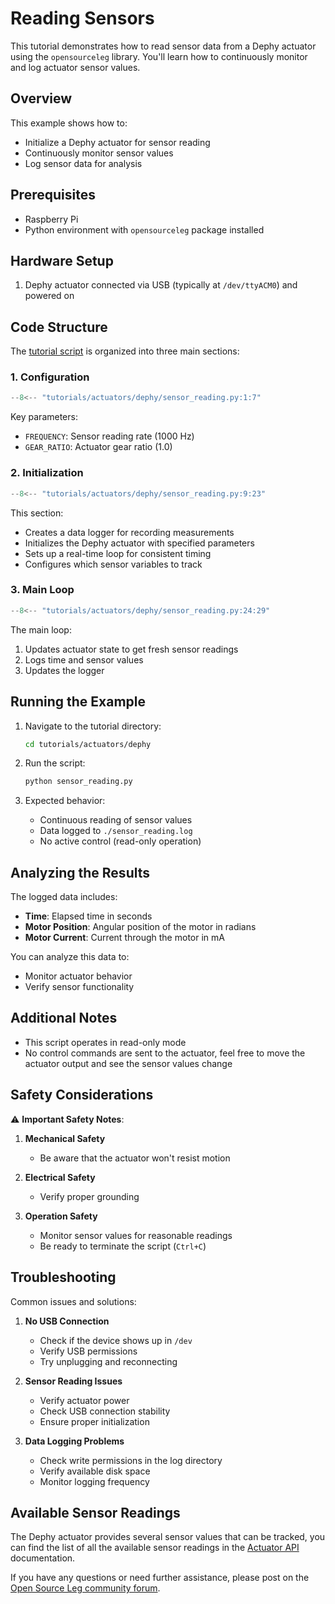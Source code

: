 # Reading Sensors

This tutorial demonstrates how to read sensor data from a Dephy actuator using the `opensourceleg` library. You'll learn how to continuously monitor and log actuator sensor values.

## Overview

This example shows how to:

- Initialize a Dephy actuator for sensor reading
- Continuously monitor sensor values
- Log sensor data for analysis

## Prerequisites

- Raspberry Pi
- Python environment with `opensourceleg` package installed

## Hardware Setup

1. Dephy actuator connected via USB (typically at `/dev/ttyACM0`) and powered on

## Code Structure

The [tutorial script](https://github.com/neurobionics/opensourceleg/blob/main/tutorials/actuators/dephy/sensor_reading.py) is organized into three main sections:

### 1. Configuration

```python
--8<-- "tutorials/actuators/dephy/sensor_reading.py:1:7"
```

Key parameters:

- `FREQUENCY`: Sensor reading rate (1000 Hz)
- `GEAR_RATIO`: Actuator gear ratio (1.0)

### 2. Initialization

```python
--8<-- "tutorials/actuators/dephy/sensor_reading.py:9:23"
```

This section:

- Creates a data logger for recording measurements
- Initializes the Dephy actuator with specified parameters
- Sets up a real-time loop for consistent timing
- Configures which sensor variables to track

### 3. Main Loop

```python
--8<-- "tutorials/actuators/dephy/sensor_reading.py:24:29"
```

The main loop:

1. Updates actuator state to get fresh sensor readings
2. Logs time and sensor values
3. Updates the logger

## Running the Example

1. Navigate to the tutorial directory:

   ```bash
   cd tutorials/actuators/dephy
   ```

2. Run the script:

   ```bash
   python sensor_reading.py
   ```

3. Expected behavior:

   - Continuous reading of sensor values
   - Data logged to `./sensor_reading.log`
   - No active control (read-only operation)

## Analyzing the Results

The logged data includes:

- **Time**: Elapsed time in seconds
- **Motor Position**: Angular position of the motor in radians
- **Motor Current**: Current through the motor in mA

You can analyze this data to:

- Monitor actuator behavior
- Verify sensor functionality

## Additional Notes

- This script operates in read-only mode
- No control commands are sent to the actuator, feel free to move the actuator output and see the sensor values change

## Safety Considerations

⚠️ **Important Safety Notes**:

1. **Mechanical Safety**

   - Be aware that the actuator won't resist motion

2. **Electrical Safety**

   - Verify proper grounding

3. **Operation Safety**

   - Monitor sensor values for reasonable readings
   - Be ready to terminate the script (`Ctrl+C`)

## Troubleshooting

Common issues and solutions:

1. **No USB Connection**

   - Check if the device shows up in `/dev`
   - Verify USB permissions
   - Try unplugging and reconnecting

2. **Sensor Reading Issues**

   - Verify actuator power
   - Check USB connection stability
   - Ensure proper initialization

3. **Data Logging Problems**

   - Check write permissions in the log directory
   - Verify available disk space
   - Monitor logging frequency

## Available Sensor Readings

The Dephy actuator provides several sensor values that can be tracked, you can find the list of all the available sensor readings in the [Actuator API](https://neurobionics.github.io/opensourceleg/api/actuators/dephy/index.html) documentation.

If you have any questions or need further assistance, please post on the [Open Source Leg community forum](https://opensourceleg.org/community).
